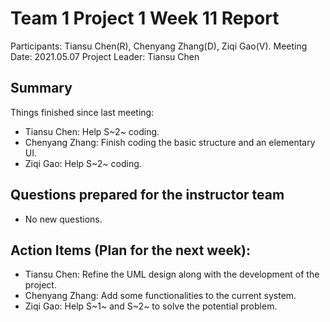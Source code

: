 # Team 1 Project 1 Week 11 Report
Participants: Tiansu Chen(R), Chenyang Zhang(D), Ziqi Gao(V).
Meeting Date: 2021.05.07
Project Leader: Tiansu Chen

## Summary
Things finished since last meeting:

+ Tiansu Chen: Help S~2~ coding.
+ Chenyang Zhang: Finish coding the basic structure and an elementary UI.
+ Ziqi Gao: Help S~2~ coding.

## Questions prepared for the instructor team
+ No new questions.

## Action Items (Plan for the next week):
+ Tiansu Chen: Refine the UML design along with the development of the project.
+ Chenyang Zhang: Add some functionalities to the current system.
+ Ziqi Gao: Help S~1~ and S~2~ to solve the potential problem.